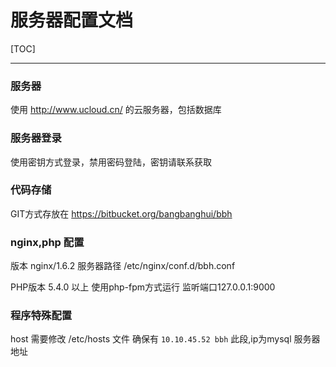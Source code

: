 服务器配置文档
===================================

[TOC]

-------------------

### 服务器
使用 http://www.ucloud.cn/ 的云服务器，包括数据库

### 服务器登录
使用密钥方式登录，禁用密码登陆，密钥请联系获取

### 代码存储
GIT方式存放在  https://bitbucket.org/bangbanghui/bbh

### nginx,php 配置

版本  nginx/1.6.2
服务器路径 /etc/nginx/conf.d/bbh.conf

PHP版本  5.4.0 以上
使用php-fpm方式运行  监听端口127.0.0.1:9000

### 程序特殊配置
host 需要修改 /etc/hosts 文件
确保有
``
10.10.45.52 bbh
``
此段,ip为mysql 服务器地址




